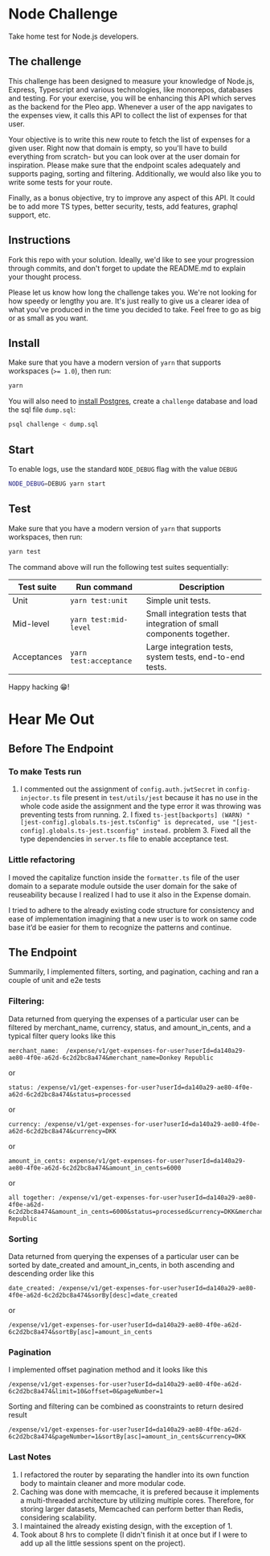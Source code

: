 # Node Challenge

Take home test for Node.js developers.

## The challenge

This challenge has been designed to measure your knowledge of Node.js, Express, Typescript and various technologies, like monorepos, databases and testing. For your exercise, you will be enhancing this API which serves as the backend for the Pleo app. Whenever a user of the app navigates to the expenses view, it calls this API to collect the list of expenses for that user.

Your objective is to write this new route to fetch the list of expenses for a given user. Right now that domain is empty, so you'll have to build everything from scratch- but you can look over at the user domain for inspiration. Please make sure that the endpoint scales adequately and supports paging, sorting and filtering. Additionally, we would also like you to write some tests for your route.

Finally, as a bonus objective, try to improve any aspect of this API. It could be to add more TS types, better security, tests, add features, graphql support, etc. 

## Instructions

Fork this repo with your solution. Ideally, we'd like to see your progression through commits, and don't forget to update the README.md to explain your thought process.

Please let us know how long the challenge takes you. We're not looking for how speedy or lengthy you are. It's just really to give us a clearer idea of what you've produced in the time you decided to take. Feel free to go as big or as small as you want.

## Install

Make sure that you have a modern version of `yarn` that supports workspaces (`>= 1.0`), then run:

```bash
yarn
```

You will also need to [install Postgres](https://www.postgresqltutorial.com/install-postgresql-macos/), create a `challenge` database and load the sql file `dump.sql`:

```bash
psql challenge < dump.sql
```

## Start

To enable logs, use the standard `NODE_DEBUG` flag with the value `DEBUG`

```bash
NODE_DEBUG=DEBUG yarn start
```

## Test

Make sure that you have a modern version of `yarn` that supports workspaces, then run:

```bash
yarn test
```

The command above will run the following test suites sequentially:

| Test suite | Run command | Description |
-------------|-------------|-------------|
| Unit | `yarn test:unit` | Simple unit tests. |
| Mid-level | `yarn test:mid-level` | Small integration tests that integration of small components together.  |
| Acceptances | `yarn test:acceptance` | Large integration tests, system tests, end-to-end tests. |


Happy hacking 😁!

# Hear Me Out

## Before The Endpoint
### To make Tests run

   1. I commented out the assignment of ```config.auth.jwtSecret``` in ```config-injector.ts``` file present in ```test/utils/jest``` because it has no use in the whole code aside the assignment and the type error it was throwing was preventing tests from running.
    2. I fixed ```ts-jest[backports] (WARN) "[jest-config].globals.ts-jest.tsConfig" is deprecated, use "[jest-config].globals.ts-jest.tsconfig" instead.``` problem
    3. Fixed all the type dependencies in ```server.ts``` file to enable acceptance test.

### Little  refactoring
    
  I moved the capitalize function inside the ```formatter.ts``` file of the user domain to a separate module outside the user domain for the sake of reuseability because I realized I had to use it  also in the Expense domain.

  I tried to adhere to the already existing code structure for consistency and ease of implementation imagining that a new user is to work on same code base it’d be easier for them to recognize the patterns and continue.

  ## The Endpoint
  
  Summarily, I implemented filters, sorting, and pagination, caching and ran a couple of unit and e2e tests

  ### Filtering: 
  Data returned from querying the expenses of a particular user can be filtered by merchant_name, currency, status, and amount_in_cents, and a typical filter query looks like this 
  ```
  merchant_name:  /expense/v1/get-expenses-for-user?userId=da140a29-ae80-4f0e-a62d-6c2d2bc8a474&merchant_name=Donkey Republic
  ```
  or 
  ```
  status: /expense/v1/get-expenses-for-user?userId=da140a29-ae80-4f0e-a62d-6c2d2bc8a474&status=processed
  ```
  or
  ```
  currency: /expense/v1/get-expenses-for-user?userId=da140a29-ae80-4f0e-a62d-6c2d2bc8a474&currency=DKK
  ```
  or
  ```
  amount_in_cents: expense/v1/get-expenses-for-user?userId=da140a29-ae80-4f0e-a62d-6c2d2bc8a474&amount_in_cents=6000
  ```
  or
  ```
  all together: /expense/v1/get-expenses-for-user?userId=da140a29-ae80-4f0e-a62d-6c2d2bc8a474&amount_in_cents=6000&status=processed&currency=DKK&merchant_name=Donkey Republic
  ```

  ### Sorting
  Data returned from querying the expenses of a particular user can be sorted by date_created and amount_in_cents, in both ascending and descending order like this
  ```
  date_created: /expense/v1/get-expenses-for-user?userId=da140a29-ae80-4f0e-a62d-6c2d2bc8a474&sorBy[desc]=date_created
  ```
  or
  ```
  /expense/v1/get-expenses-for-user?userId=da140a29-ae80-4f0e-a62d-6c2d2bc8a474&sortBy[asc]=amount_in_cents
  ```

  ### Pagination
  I implemented offset pagination method and it looks like this
  ```
  /expense/v1/get-expenses-for-user?userId=da140a29-ae80-4f0e-a62d-6c2d2bc8a474&limit=10&offset=0&pageNumber=1
  ```

  Sorting and filtering can be combined as coonstraints to return desired result

  ```
  /expense/v1/get-expenses-for-user?userId=da140a29-ae80-4f0e-a62d-6c2d2bc8a474&pageNumber=1&sortBy[asc]=amount_in_cents&currency=DKK
  ```

  ### Last Notes

1. I refactored the router by separating the handler into its own function body to maintain cleaner and more modular code.
2. Caching was done with memcache, it is prefered because it implements a multi-threaded architecture by utilizing multiple cores. Therefore, for storing larger datasets, Memcached can perform better than Redis, considering scalability.
3. I maintained the already existing design, with the exception of 1.
4. Took about 8 hrs to complete (I didn't finish it at once but if I were to add up all the little sessions spent on the project).

